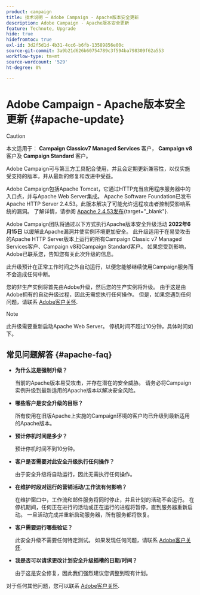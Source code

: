 ```yaml
---
product: campaign
title: 技术说明 — Adobe Campaign - Apache版本安全更新
description: Adobe Campaign - Apache版本安全更新
feature: Technote, Upgrade
hide: true
hidefromtoc: true
exl-id: 3d2f5d1d-4b31-4cc6-b6fb-13589856e00c
source-git-commit: 3a9b21d626b60754789c3f594ba798309f62a553
workflow-type: tm+mt
source-wordcount: '529'
ht-degree: 0%

---
```


# Adobe Campaign - Apache版本安全更新 {#apache-update}

>[!CAUTION]
>本文适用于： **Campaign Classicv7 Managed Services** 客户， **Campaign v8** 客户及 **Campaign Standard** 客户。

Adobe Campaign可与第三方工具配合使用，并且会定期更新兼容性，以仅实施受支持的版本，并从最新的修复和改进中受益。

Adobe Campaign包括Apache Tomcat，它通过HTTP充当应用程序服务器中的入口点，并与Apache Web Server集成。 Apache Software Foundation已发布Apache HTTP Server 2.4.53。此版本解决了可能允许远程攻击者控制受影响系统的漏洞。 了解详情，请参阅 [Apache 2.4.53发布](https://downloads.apache.org/httpd/Announcement2.4.html){target="_blank"}.

Adobe Campaign团队将通过以下方式执行Apache版本安全升级活动 **2022年6月15日** 以缓解此Apache漏洞并使实例环境更加安全。 此升级适用于在易受攻击的Apache HTTP Server版本上运行的所有Campaign Classic v7 Managed Services客户、Campaign v8和Campaign Standard客户。 如果您受到影响，Adobe已联系您，告知您有关此次升级的信息。

此升级预计在正常工作时间之外自动运行，以便您能够继续使用Campaign服务而不会造成任何中断。

您的非生产实例将首先由Adobe升级，然后您的生产实例将升级。 由于这是由Adobe拥有的自动升级过程，因此无需您执行任何操作。 但是，如果您遇到任何问题，请联系 [Adobe客户关怀](https://experienceleague.adobe.com/?support-solution=Campaign#support).


>[!NOTE]
>此升级需要重新启动Apache Web Server。 停机时间不超过10分钟，具体时间如下。
> 

## 常见问题解答 {#apache-faq}

* **为什么这是强制升级？**

  当前的Apache版本易受攻击，并存在潜在的安全威胁。 请务必将Campaign实例升级到最新适用的Apache版本以解决安全风险。

* **哪些客户是安全升级的目标？**

  所有使用在旧版Apache上实施的Campaign环境的客户均已升级到最新适用的Apache版本。

* **预计停机时间是多少？**

  预计停机时间不到10分钟。

* **客户是否需要对此安全升级执行任何操作？**

  由于安全升级将自动运行，因此无需执行任何操作。

* **在维护时段对运行的营销活动/工作流有何影响？**

  在维护窗口中，工作流和邮件服务将同时停止，并且计划的活动不会运行。 在停机期间，任何正在进行的活动或正在运行的进程将暂停，直到服务器重新启动。 一旦活动完成并重新启动服务器，所有服务都将恢复。

* **客户需要运行哪些验证？**

  此安全升级不需要任何特定测试。 如果发现任何问题，请联系 [Adobe客户关怀](https://experienceleague.adobe.com/?support-solution=Campaign#support).


* **我是否可以请求更改计划安全升级插槽的日期/时间？**

  由于这是安全修复，因此我们强烈建议您调整到现有计划。


对于任何其他问题，您可以联系 [Adobe客户关怀](https://experienceleague.adobe.com/?support-solution=Campaign#support).
